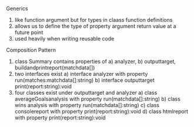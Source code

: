 Generics
1) like function argument but for types in claass function definitions
2) allows us to define the type of property argument return value at a future point
3) used heavily when writing reusable code


Composition Pattern 
1) class Summary contains properties of a) analyzer, b) outputtarget, buildandprintreport(matchdata[])
2) two interfaces exist a) interface analyzer with property run(matches:matchdata[]:string) b) interface outputtarget print(report:string):void
3) four classes exist under outputtarget and analyzer
a) class averageGoalsanalysis with property run(matchdata[]:string)
b) class wins analysis with property run(matchdata[]:string)
c) class consolereport with property print(report:string):void
d) class htmlreport with property print(report:string):void